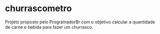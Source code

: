 # churrascometro
 Projeto proposto pelo ProgramadorBr com o objetivo calcular a quantidade de carne e bebida para fazer um churrasco.
